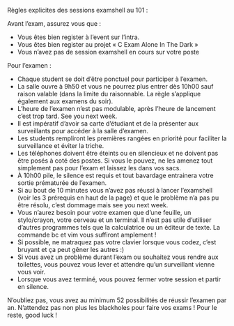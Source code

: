 Règles explicites des sessions examshell au 101 :

Avant l’exam, assurez vous que :

- Vous êtes bien register à l’event sur l’intra.
- Vous êtes bien register au projet « C Exam Alone In The Dark »
- Vous n’avez pas de session examshell en cours sur votre poste

Pour l’examen :

- Chaque student se doit d’être ponctuel pour participer à l’examen.
- La salle ouvre à 9h50 et vous ne pourrez plus entrer dès 10h00 sauf raison valable (dans la limite du raisonnable. La règle s’applique également aux examens du soir).
- L’heure de l’examen n’est pas modulable, après l’heure de lancement c’est trop tard. See you next week.
- Il est impératif d’avoir sa carte d’étudiant et de la présenter aux surveillants pour accéder à la salle d’examen.
- Les students rempliront les premières rangées en priorité pour faciliter la surveillance et éviter la triche.
- Les téléphones doivent être éteints ou en silencieux et ne doivent pas être posés à coté des postes. Si vous le pouvez, ne les amenez tout simplement pas pour l’exam et laissez les dans vos sacs.
- À 10h00 pile, le silence est requis et tout bavardage entrainera votre sortie prématurée de l’examen.
- Si au bout de 10 minutes vous n’avez pas réussi à lancer l’examshell (voir les 3 prérequis en haut de la page) et que le problème n’a pas pu être résolu, c’est dommage mais see you next week.
- Vous n’aurez besoin pour votre examen que d’une feuille, un stylo/crayon, votre cerveau et un terminal. Il n’est pas utile d’utiliser d’autres programmes tels que la calculatrice ou un éditeur de texte. La commande bc et vim vous suffiront amplement !
- Si possible, ne matraquez pas votre clavier lorsque vous codez, c’est bruyant et ça peut gêner les autres :)
- Si vous avez un problème durant l’exam ou souhaitez vous rendre aux toilettes, vous pouvez vous lever et attendre qu’un surveillant vienne vous voir.
- Lorsque vous avez terminé, vous pouvez fermer votre session et partir en silence.


N’oubliez pas, vous avez au minimum 52 possibilités de réussir l’examen par an. N’attendez pas non plus les blackholes pour faire vos exams ! Pour le reste, good luck !
